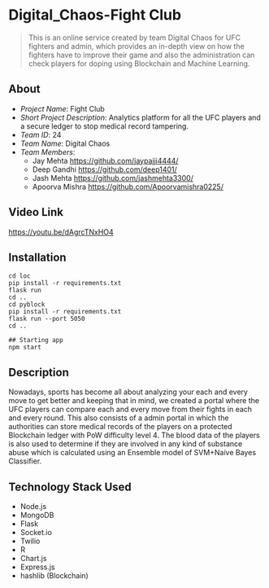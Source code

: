 # Digital_Chaos-Fight Club

>This is an online service created by team Digital Chaos for UFC fighters and admin, which provides an in-depth view on how the fighters have to improve their game and also the administration can check players for doping using Blockchain and Machine Learning.

## About

- *Project Name*: Fight Club
- *Short Project Description*: Analytics platform for all the UFC players and a secure ledger to stop medical record tampering.
- *Team ID*: 24
- *Team Name*: Digital Chaos
- *Team Members*:
	 - Jay Mehta https://github.com/jaypajji4444/
	 - Deep Gandhi https://github.com/deep1401/
	 - Jash Mehta https://github.com/jashmehta3300/
	 - Apoorva Mishra https://github.com/Apoorvamishra0225/
## Video Link
https://youtu.be/dAgrcTNxHO4

## Installation

```shell
cd loc
pip install -r requirements.txt
flask run
cd ..
cd pyblock
pip install -r requirements.txt
flask run --port 5050
cd ..

## Starting app
npm start

```

## Description

Nowadays, sports has become all about analyzing your each and every move to get better and keeping that in mind, we created a portal where the UFC players can compare each and every move from their fights in each and every round. This also consists of a admin portal in which
the authorities can store medical records of the players on a protected Blockchain ledger with PoW difficulty level 4. The blood data of the players is also used to determine if they are involved in any kind of substance abuse which is calculated using an Ensemble model of SVM+Naive Bayes Classifier.


## Technology Stack Used
- Node.js
- MongoDB
- Flask
- Socket.io
- Twilio
- R
- Chart.js
- Express.js
- hashlib (Blockchain)
